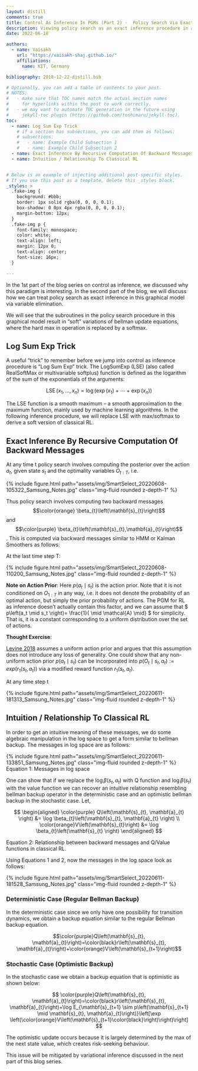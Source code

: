 ```yaml
---
layout: distill
comments: true
title: Control As Inference In PGMs (Part 2) -  Policy Search Via Exact Inference
description: Viewing policy search as an exact inference procedure in a graphical model
date: 2022-06-18

authors:
  - name: Vaisakh
    url: "https://vaisakh-shaj.github.io/"
    affiliations:
      name: KIT, Germany

bibliography: 2018-12-22-distill.bib

# Optionally, you can add a table of contents to your post.
# NOTES:
#   - make sure that TOC names match the actual section names
#     for hyperlinks within the post to work correctly.
#   - we may want to automate TOC generation in the future using
#     jekyll-toc plugin (https://github.com/toshimaru/jekyll-toc).
toc:
  - name: Log Sum Exp Trick
    # if a section has subsections, you can add them as follows:
    # subsections:
    #   - name: Example Child Subsection 1
    #   - name: Example Child Subsection 2
  - name: Exact Inference By Recursive Computation Of Backward Messages
  - name: Intuition / Relationship To Classical RL


# Below is an example of injecting additional post-specific styles.
# If you use this post as a template, delete this _styles block.
_styles: >
  .fake-img {
    background: #bbb;
    border: 1px solid rgba(0, 0, 0, 0.1);
    box-shadow: 0 0px 4px rgba(0, 0, 0, 0.1);
    margin-bottom: 12px;
  }
  .fake-img p {
    font-family: monospace;
    color: white;
    text-align: left;
    margin: 12px 0;
    text-align: center;
    font-size: 16px;
  }

---
```


In the 1st part of the blog series on control as inference, we discussed why this paradigm is interesting. In the second part of the blog, we will discuss how we can treat policy search as exact inference in this graphical model via variable elimination.

We will see that the subroutines in the policy search procedure in this graphical model result in “soft” variations of bellman update equations, where the hard max in operation is replaced by a softmax.

## Log Sum Exp Trick

A useful “trick” to remember before we jump into control as inference procedure is “Log Sum Exp” trick.  The LogSumExp (LSE) (also called RealSoftMax or multivariable softplus) function is defined as the logarithm of the sum of the exponentials of the arguments:

$$ \operatorname{LSE}\left(x_{1}, \ldots, x_{n}\right)=\log \left(\exp \left(x_{1}\right)+\cdots+\exp \left(x_{n}\right)\right) $$

The LSE function is a smooth maximum – a smooth approximation to the maximum function, mainly used by machine learning algorithms. In the following inference procedure, we will replace LSE with max/softmax to derive a soft version of classical RL.

## Exact Inference By Recursive Computation Of Backward Messages

At any time t policy search involves computing the posterior over the action $a_t$, given state $s_t$ and the optimality variables $O_{t:T}$, i.e.
<div class="row justify-content-md-center">
    <div class="col-7">
        {% include figure.html path="assets/img/SmartSelect_20220608-105322_Samsung_Notes.jpg" class="img-fluid rounded z-depth-1" %}
    </div>
</div>

Thus policy search involves computing two backward messages $$\color{orange} \beta_{t}\left(\mathbf{s}_{t}\right)$$ and $$\color{purple} \beta_{t}\left(\mathbf{s}_{t},\mathbf{a}_{t}\right)$$.  This is computed via backward messages similar to HMM or Kalman Smoothers as follows:

At the last time step T:

<div class="row justify-content-md-center">
    <div class="col-7">
        {% include figure.html path="assets/img/SmartSelect_20220608-110200_Samsung_Notes.jpg" class="img-fluid rounded z-depth-1" %}
    </div>
</div>

**Note on Action Prior**: Here $p(a_t \mid s_t)$ is the action prior. Note that it is not conditioned on $O_{1:T}$ in any way, i.e. it does not denote the probability of an optimal action, but simply the prior probability of actions. The PGM for RL as inference doesn’t actually contain this factor, and we can assume that $ p\left(a_t \mid s_t \right)= \frac{1}{ \mid \mathcal{A} \mid} $ for simplicity. That is, it is a constant corresponding to a uniform distribution over the set of actions. 

**Thought Exercise**: 

[Levine 2018](https://arxiv.org/abs/1805.00909)<d-cite key="levine2018reinforcement"></d-cite> assumes a uniform action prior and argues that this assumption does not introduce any loss of generality. One could show that any non-uniform action prior $p(a_t \mid s_t)$ can be incorporated into $p(O_t \mid s_t,a_t):=exp(r_1(s_t,a_t))$ via a modified reward function $r_1(s_t,a_t)$.

At any time step t

<div class="row justify-content-md-center">
    <div class="col-7">
        {% include figure.html path="assets/img/SmartSelect_20220611-181313_Samsung_Notes.jpg" class="img-fluid rounded z-depth-1" %}
    </div>
</div>


## Intuition / Relationship To Classical RL

In order to get an intuitive meaning of these messages, we do some algebraic manipulation in the log space to get a form similar to bellman backup. The messages in log space are as follows:

<div class="row justify-content-md-center">
    <div class="col-7">
        {% include figure.html path="assets/img/SmartSelect_20220611-133851_Samsung_Notes.jpg" class="img-fluid rounded z-depth-1" %}
    </div>
</div>
<div class="caption">
    Equation 1: Messages in log space
</div>

                                                                        

One can show that if we replace the $\log \beta(s_t,a_t)$ with Q function and $\log \beta(s_t)$ with the value function we can recover an intuitive relationship resembling bellman backup operator in the deterministic case and an optimistic bellman backup in the stochastic case. Let,

$$
\begin{aligned}
\color{purple} Q\left(\mathbf{s}_{t}, \mathbf{a}_{t} \right) &= \log \beta_{t}\left(\mathbf{s}_{t}, \mathbf{a}_{t} \right) \\
\color{orange}V\left(\mathbf{s}_{t}\right) &= \log \beta_{t}\left(\mathbf{s}_{t} \right)
\end{aligned}
$$

<div class="caption">
    Equation 2: Relationship between backward messages and Q/Value  functions in classical RL.
</div>


Using Equations 1 and 2, now the messages in the log space look as follows:

<div class="row justify-content-md-center">
    <div class="col-7">
        {% include figure.html path="assets/img/SmartSelect_20220611-181528_Samsung_Notes.jpg" class="img-fluid rounded z-depth-1" %}
    </div>
</div>

### Deterministic Case (Regular Bellman Backup)

In the deterministic case since we only have one possibility for transition dynamics, we obtain a backup equation similar to the regular Bellman backup equation.

$$\color{purple}Q\left(\mathbf{s}_{t}, \mathbf{a}_{t}\right)=\color{black}r\left(\mathbf{s}_{t}, \mathbf{a}_{t}\right)+\color{orange}V\left(\mathbf{s}_{t+1}\right)$$

### Stochastic Case (Optimistic Backup)

In the stochastic case we obtain a backup equation that is optimistic as shown below:        

$$
\color{purple}Q\left(\mathbf{s}_{t}, \mathbf{a}_{t}\right)=\color{black}r\left(\mathbf{s}_{t}, \mathbf{a}_{t}\right)+\log E_{\mathbf{s}_{t+1} \sim p\left(\mathbf{s}_{t+1} \mid \mathbf{s}_{t}, \mathbf{a}_{t}\right)}\left[\exp \left(\color{orange}V\left(\mathbf{s}_{t+1}\color{black}\right)\right)\right]
$$

The optimistic update occurs because it is largely determined by the max of the next state value, which creates risk-seeking behaviour. 

This issue will be mitigated by variational inference discussed in the next part of this blog series.